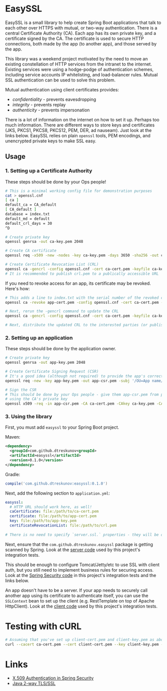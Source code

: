# EasySSL
EasySSL is a small library to help create Spring Boot applications that talk to each other over HTTPS
with mutual, or two-way authentication. There is a central Certificate Authority (CA). Each app has its own
private key, and a certificate signed by the CA. The certificate is used to secure HTTP connections, both
made by the app (to another app), and those served by the app.

This library was a weekend project motivated by the need to move an existing constellation of HTTP services
from the intranet to the internet. Existing services were using a hodge-podge of authentication schemes,
including service accounts IP whitelisting, and load-balancer rules. Mutual SSL authentication can be used
to solve this problem.

Mutual authentication using client certificates provides:
* *confidentiality* - prevents eavesdropping
* *integrity* - prevents replay
* *authenticity* - prevents impersonation

There is a lot of information on the internet on how to set it up. Perhaps too much information. There are different ways to store
keys and certificates (JKS, PKCS1, PKCS8, PKCS12, PEM, DER, ad nauseam). Just look at the links below. EasySSL relies on plain
`openssl` tools, PEM encodings, and unencrypted private keys to make SSL easy.

## Usage

### 1. Setting up a Certificate Authority
These steps should be done by your Ops people!
```bash
# This is a minimal working config file for demonstration purposes
cat > openssl.cnf
[ ca ]
default_ca = CA_default
[ CA_default ]
database = index.txt
default_md = default
default_crl_days = 30
^D

# Create private key
openssl genrsa -out ca-key.pem 2048

# Create CA certificate
openssl req -x509 -new -nodes -key ca-key.pem -days 3650 -sha256 -out ca-cert.pem -subj '/CN=EasySSL CA'

# Create Certificate Revocation List (CRL)
openssl ca -gencrl -config openssl.cnf -cert ca-cert.pem -keyfile ca-key.pem -out crl.pem
# It is recommended to publish crl.pem to a publically accessible URL
```

If you need to revoke access for an app, its certificate may be revoked. Here's how:
```bash
# This adds a line to index.txt with the serial number of the revoked cert
openssl ca -revoke app-cert.pem -config openssl.cnf -cert ca-cert.pem -keyfile ca-key.pem

# Next, rerun the -gencrl command to update the CRL
openssl ca -gencrl -config openssl.cnf -cert ca-cert.pem -keyfile ca-key.pem -out crl.pem

# Next, distribute the updated CRL to the interested parties (or publish it to the web)
```

### 2. Setting up an application
These steps should be done by the application owner.
```bash
# Create private key
openssl genrsa -out app-key.pem 2048

# Create Certificate Signing Request (CSR)
# It's a good idea (although not required) to provide the app's correct DNS name
openssl req -new -key app-key.pem -out app-csr.pem -subj '/OU=App name/CN=<app.dns.name>'

# Sign the CSR
# This should be done by your Ops people - give them app-csr.pem from previous step, and ask them to sign it
# using the CA's private key
openssl x509 -req -in app-csr.pem -CA ca-cert.pem -CAkey ca-key.pem -CAcreateserial -days 3650 -sha256 -out app-cert.pem
```

### 3. Using the library
First, you must add `easyssl` to your Spring Boot project.

Maven:
```xml
<dependency>
  <groupId>com.github.dtreskunov<groupId>
  <artifactId>easyssl</artifactId>
  <version>0.1.0</version>
</dependency>
```

Gradle:
```groovy
compile('com.github.dtreskunov:easyssl:0.1.0')
```

Next, add the following section to `application.yml`:
```yml
easyssl:
  # HTTP URL should work here, as well!
  caCertificate: file:/path/to/ca-cert.pem
  certificate: file:/path/to/app-cert.pem
  key: file:/path/to/app-key.pem
  certificateRevocationList: file:/path/to/crl.pem
  
# There is no need to specify `server.ssl.` properties - they will be overridden by EasySSL
```

Next, ensure that the  `com.github.dtreskunov.easyssl` package is getting scanned by Spring. Look at the
[server code](https://github.com/dtreskunov/easyssl/tree/master/src/test/java/name/treskunov/denis/easyssl/server)
used by this project's integration tests.

This should be enough to configure Tomcat/Jetty/etc to use SSL with client auth, but you still need to
implement business rules for securing access. Look at the
[Spring Security code](https://github.com/dtreskunov/easyssl/blob/master/src/test/java/name/treskunov/denis/easyssl/server/Security.java)
in this project's integration tests and the links below.

An app doesn't have to be a server. If your app needs to securely call another app using its certificate to
authenticate itself, you can use the `SSLContext` bean to set up the client (e.g. RestTemplate on top of
Apache HttpClient). Look at the
[client code](https://github.com/dtreskunov/easyssl/blob/master/src/test/java/name/treskunov/denis/easyssl/IntegrationTestUsingRealServer.java)
used by this project's integration tests.

# Testing with cURL
```bash
# Assuming that you've set up client-cert.pem and client-key.pem as above
curl --cacert ca-cert.pem --cert client-cert.pem --key client-key.pem -i https://localhost:8443/
```

# Links
* [X.509 Authentication in Spring Security](http://www.baeldung.com/x-509-authentication-in-spring-security)
* [Java 2-way TLS/SSL](http://blog.palominolabs.com/2011/10/18/java-2-way-tlsssl-client-certificates-and-pkcs12-vs-jks-keystores/)
